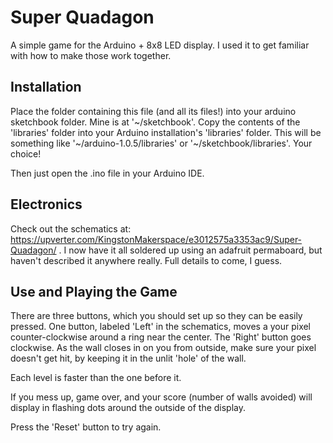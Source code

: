 Super Quadagon
==========

A simple game for the Arduino + 8x8 LED display. I used it to get familiar with how to make those work together.

## Installation
Place the folder containing this file (and all its files!) into your arduino sketchbook folder. Mine is at '~/sketchbook'.
Copy the contents of the 'libraries' folder into your Arduino installation's 'libraries' folder. This will be something like '~/arduino-1.0.5/libraries' or '~/sketchbook/libraries'. Your choice!

Then just open the .ino file in your Arduino IDE.

## Electronics
Check out the schematics at: https://upverter.com/KingstonMakerspace/e3012575a3353ac9/Super-Quadagon/ . I now have it all soldered up using an adafruit permaboard, but haven't described it anywhere really. Full details to come, I guess.

## Use and Playing the Game
There are three buttons, which you should set up so they can be easily pressed. One button, labeled 'Left' in the schematics, moves a your pixel counter-clockwise around a ring near the center. The 'Right' button goes clockwise. 
As the wall closes in on you from outside, make sure your pixel doesn't get hit, by keeping it in the unlit 'hole' of the wall.

Each level is faster than the one before it. 

If you mess up, game over, and your score (number of walls avoided) will display in flashing dots around the outside of the display.

Press the 'Reset' button to try again.
